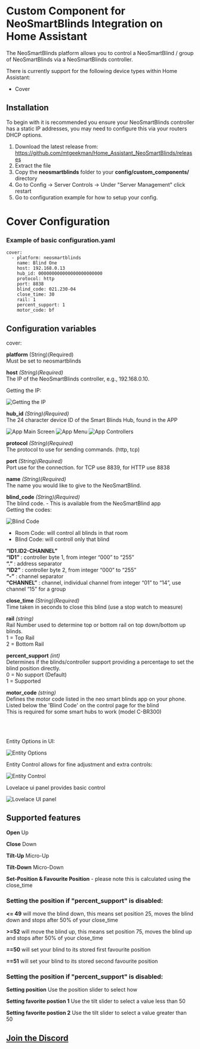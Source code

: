 # Custom Component for NeoSmartBlinds Integration on Home Assistant

The NeoSmartBlinds platform allows you to control a NeoSmartBlind / group of NeoSmartBlinds via a NeoSmartBlinds controller.

There is currently support for the following device types within Home Assistant:

-   Cover

## Installation

To begin with it is recommended you ensure your NeoSmartBlinds controller has a static IP addresses, you may need to configure this via your routers DHCP options.

1. Download the latest release from: https://github.com/mtgeekman/Home_Assistant_NeoSmartBlinds/releases
2. Extract the file
3. Copy the **neosmartblinds** folder to your **config/custom_components/** directory
4. Go to Config -> Server Controls -> Under "Server Management" click restart
5. Go to configuration example for how to setup your config.


# Cover Configuration 

### Example of basic configuration.yaml
```
cover:
  - platform: neosmartblinds
    name: Blind One
    host: 192.168.0.13
    hub_id: 000000000000000000000000
    protocol: http
    port: 8838
    blind_code: 021.230-04
    close_time: 30
    rail: 1
    percent_support: 1
    motor_code: bf
```

## Configuration variables

cover:

**platform** (String)(Required) <br>
Must be set to neosmartblinds

**host** _(String)(Required)_<br>
The IP of the NeoSmartBlinds controller, e.g., 192.168.0.10.

Getting the IP:

![Getting the IP](doc_images/app_controller_ip.jpg)



**hub_id** _(String)(Required)_<br>
The 24 character device ID of the Smart Blinds Hub, found in the APP

![App Main Screen](doc_images/app_main_window.jpg)
![App Menu](doc_images/app_menu.jpg)
![App Controllers](doc_images/app_controllers.jpg)

**protocol** _(String)(Required)_<br>
The protocol to use for sending commands. (http, tcp)

**port** _(String)(Required)_<br>
Port use for the connection.  for TCP use 8839, for HTTP use 8838

**name** _(String)(Required)_<br>
The name you would like to give to the NeoSmartBlind.

**blind_code** _(String)(Required)_<br>
The blind code. - This is available from the NeoSmartBlind app<br>
Getting the codes: 

![Blind Code](doc_images/app_blind_codes.jpg)

- Room Code: will control all blinds in that room
- Blind Code: will controll only that blind

**“​ID1.ID2-CHANNEL”**<br>
**“ID1”** : controller byte 1, from integer “000” to “255”<br>
**“.”** : address separator<br>
**“ID2”** : controller byte 2, from integer “000” to “255”<br>
**“-”** : channel separator<br>
**“CHANNEL”** : channel, individual channel from integer “01” to “14”, use channel “15” for a group

**close_time** _(String)(Required)_<br>
Time taken in seconds to close this blind (use a stop watch to measure)

**rail** _(string)_<br>
Rail Number used to determine top or bottom rail on top down/bottom up blinds. <br>
1 = Top Rail<br>
2 = Bottom Rail

**percent_support** _(int)_<br>
Determines if the blinds/controller support providing a percentage to set the blind position directly. <br>
0 = No support (Default)<br>
1 = Supported

**motor_code** _(string)_<br>
Defines the motor code listed in the neo smart blinds app on your phone.  Listed below the 'Blind Code' on the control page for the blind <br>
This is required for some smart hubs to work (model C-BR300) 

<br><br>


Entity Options in UI:

![Entity Options](doc_images/EntityOptions.JPG)

Entity Control allows for fine adjustment and extra controls:

![Entity Control](doc_images/EntityControl.JPG)

Lovelace ui panel provides basic control

![Lovelace UI panel](doc_images/Lovelace_UI_Panel.JPG)

## Supported features

**Open**
Up

**Close**
Down

**Tilt-Up**
Micro-Up

**Tilt-Down**
Micro-Down

**Set-Position & Favourite Position** - please note this is calculated using the close_time

   ### Setting the position if "percent_support" is disabled:
   
   **<= 49** will move the blind down, this means set position 25, moves the blind down and stops after 50% of your close_time
      
   **>=52** will move the blind up, this means set position 75, moves the blind up and stops after 50% of your close_time
   
   **==50** will set your blind to its stored first favourite position 

   **==51** will set your blind to its stored second favourite position 

   ### Setting the position if "percent_support" is disabled:
   
   **Setting position** Use the position slider to select how 
      
   **Setting favorite postion 1** Use the tilt slider to select a value less than 50
   
   **Setting favorite postion 2** Use the tilt slider to select a value greater than 50


## [Join the Discord](https://discord.gg/dFtMCQJmnM)